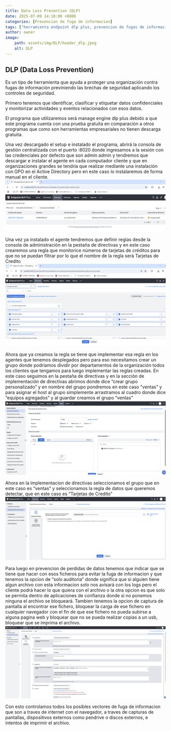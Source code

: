 ```yaml
---
title: Data Loss Prevention (DLP)
date: 2025-07-09 14:10:00 +0800
categories: [Prevencion de fuga de informacion]
tags: ["herramienta endpoint dlp plus, prevencion de fugas de informacion empresariales"]     # TAG names should always be lowercase
author: owner
image:
    path: assets/img/DLP/header_dlp.jpeg
    alt: DLP
---
```


## DLP (Data Loss Prevention) ##

 

Es un tipo de herramienta que ayuda a proteger una organización contra fugas de información previniendo las brechas de seguridad aplicando los controles de seguridad.

Primero tenemos que identificar, clasificar y etiquetar datos confidenciales y monitorizar actividades y eventos relacionados con esos datos.

El programa que utilizaremos será manage engine dlp plus debido a que este programa cuenta con una prueba gratuita en comparación a otros programas que como son herramientas empresariales no tienen descarga gratuita.

Una vez descargado el setup e instalado el programa, abrirá la consola de gestión centralizada con el puerto :8020 donde ingresamos a la sesión con las credenciales por defecto que son admin admin y tendremos que descargar e instalar el agente en cada computador cliente y que en organizaciones grandes se tendría que realizar mediante una instalación con GPO en el Active Directory pero en este caso lo instalaremos de forma manual en el cliente.
![untitled](/assets/img/DLP/DLP01.png)

Una vez ya instalado el agente tendremos que definir reglas desde la consola de administración en la pestaña de directivas y en este caso crearemos una regla que monitorice números de tarjetas de créditos para que no se puedan filtrar por lo que el nombre de la regla será Tarjetas de Credito
![untitled](/assets/img/DLP/DLP02.png)

Ahora que ya creamos la regla se tiene que implementar esa regla en los agentes que tenemos desplegados pero para eso necesitamos crear un grupo donde podríamos dividir por departamentos de la organización todos los clientes que tengamos para luego implementar las reglas creadas. En este caso seguimos en la pestaña de directivas y en la sección de implementación de directivas abrimos donde dice “crear grupo personalizado” y en nombre del grupo pondremos en este caso “ventas” y para asignar el host al grupo simplemente arrastramos al cuadro donde dice “equipos agregados” y al guardar creamos el grupo “ventas”
![untitled](/assets/img/DLP/DLP03.png)

Ahora en la implementacion de directivas seleccionamos el grupo que en este caso es “ventas” y seleccionamos la regla de datos que queremos detectar, que en este caso es “Tarjetas de Credito”
![untitled](/assets/img/DLP/DLP04.png)

Para luego en prevencion de perdidas de datos tenemos que indicar que se tiene que hacer con esos ficheros para evitar la fuga de informacion y que tenemos la opcion de “solo auditoria” donde significa que si alguien tiene algun archivo con esta informacion solo nos avisará con los logs pero el cliente podrá hacer lo que quiera con el archivo o la otra opcion es que solo se permita dentro de aplicaciones de confianza donde si no ponemos ninguna el archivo se bloqueará. Tambien tenemos la opcion de captura de pantalla al encontrar ese fichero, bloquear la carga de ese fichero en cualquier navegador con el fin de que ese fichero no pueda subirse a alguna pagina web y bloquear que no se pueda realizar copias a un usb, bloquear que se imprima el archivo.
![untitled](/assets/img/DLP/DLP05.png)

Con esto controlamos todos los posibles vectores de fuga de informacion que son a traves de internet con el navegador, a traves de capturas de pantallas, dispositivos externos como pendrive o discos externos, e intentos de imprimir el archivo.
